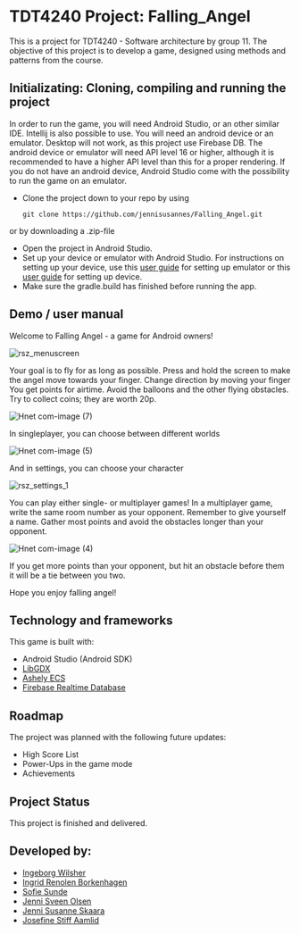 # TDT4240 Project: Falling_Angel
This is a project for TDT4240 - Software architecture by group 11. The objective of this project is to develop a game, designed using methods and patterns from the course. 



## Initializating: Cloning, compiling and running the project
In order to run the game, you will need Android Studio, or an other similar IDE. Intellij is also possible to use.
You will need an android device or an emulator. Desktop will not work, as this project use Firebase DB.
The android device or emulator will need API level 16 or higher, although it is recommended to have a higher API level than this for a proper rendering.
If you do not have an android device, Android Studio come with the possibility to run the game on an emulator.

* Clone the project down to your repo by using

     ```git clone https://github.com/jennisusannes/Falling_Angel.git ```
     
or by downloading a .zip-file
* Open the project in Android Studio. 
* Set up your device or emulator with Android Studio.
 For instructions on setting up your device, use this [user guide](https://developer.android.com/studio/run/managing-avds) for setting up emulator or this [user guide](https://developer.android.com/studio/run/device) for setting up device.
* Make sure the gradle.build has finished before running the app.

## Demo / user manual

Welcome to Falling Angel - a game for Android owners!


![rsz_menuscreen](https://user-images.githubusercontent.com/72627273/116004796-b0ba2000-a604-11eb-9deb-1d9c38794b28.png)


Your goal is to fly for as long as possible. Press and hold the screen to make the angel move towards your finger. Change direction by moving your finger 
You get points for airtime. Avoid the balloons and the other flying obstacles. Try to collect coins; they are worth 20p.



![Hnet com-image (7)](https://user-images.githubusercontent.com/72627273/116005524-a9484600-a607-11eb-860b-2ea0a367aecd.gif)




In singleplayer, you can choose between different worlds


![Hnet com-image (5)](https://user-images.githubusercontent.com/72627273/116005199-27a3e880-a606-11eb-91eb-6ce8418f7a08.gif)

And in settings, you can choose your character


![rsz_settings_1](https://user-images.githubusercontent.com/72627273/116005271-88cbbc00-a606-11eb-8495-5b9703ddb95c.png)


You can play either single- or multiplayer games!
In a multiplayer game, write the same room number as your opponent. Remember to give yourself a name. Gather most points and avoid the obstacles longer than your opponent.



![Hnet com-image (4)](https://user-images.githubusercontent.com/72627273/116005019-8ae14b00-a605-11eb-97e7-ef4e6c5e429d.gif)


If you get more points than your opponent, but hit an obstacle before them it will be a tie between you two.

Hope you enjoy falling angel!

## Technology and frameworks 
This game is built with: 
* Android Studio (Android SDK)
* [LibGDX](https://github.com/libgdx/libgdx/wiki)
* [Ashely ECS](https://github.com/libgdx/ashley/wiki) 
* [Firebase Realtime Database](https://firebase.google.com/)

## Roadmap
The project was planned with the following future updates:
* High Score List
* Power-Ups in the game mode
* Achievements 

## Project Status
This project is finished and delivered. 

## Developed by:
* [Ingeborg Wilsher](https://github.com/Ingebwi)   
* [Ingrid Renolen Borkenhagen](https://github.com/ingrirbo)
* [Sofie Sunde](https://github.com/sofiesunde)
* [Jenni Sveen Olsen](https://github.com/jenniolsen)
* [Jenni Susanne Skaara](https://github.com/JenniSusanneSkaara)
* [Josefine Stiff Aamlid](https://github.com/Jeaamlid)